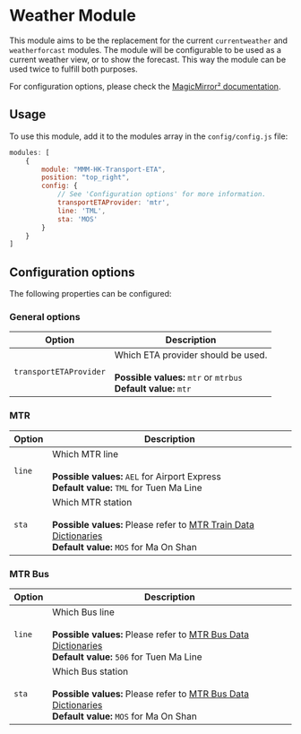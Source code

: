 # Weather Module

This module aims to be the replacement for the current `currentweather` and `weatherforcast` modules. The module will be configurable to be used as a current weather view, or to show the forecast. This way the module can be used twice to fulfill both purposes.

For configuration options, please check the [MagicMirror² documentation](https://docs.magicmirror.builders/modules/weather.html).

## Usage

To use this module, add it to the modules array in the `config/config.js` file:

````javascript
modules: [
	{
		module: "MMM-HK-Transport-ETA",
		position: "top_right",
		config: {
			// See 'Configuration options' for more information.
			transportETAProvider: 'mtr',
            line: 'TML',
            sta: 'MOS'
		}
	}
]
````


## Configuration options

The following properties can be configured:

### General options
| Option                       | Description
| ---------------------------- | -----------
| `transportETAProvider`            | Which ETA provider should be used. <br><br> **Possible values:** `mtr` or `mtrbus`<br> **Default value:** `mtr`

### MTR

| Option                       | Description
| ---------------------------- | -----------
| `line`                 | Which MTR line <br><br> **Possible values:** `AEL` for Airport Express<br> **Default value:** `TML` for Tuen Ma Line
| `sta`                    | Which MTR station <br><br> **Possible values:** Please refer to [MTR Train Data Dictionaries](https://opendata.mtr.com.hk/doc/Next_Train_DataDictionary.pdf)<br> **Default value:** `MOS` for Ma On Shan

### MTR Bus

| Option                       | Description
| ---------------------------- | -----------
| `line`                 | Which Bus line <br><br> **Possible values:** Please refer to [MTR Bus Data Dictionaries](https://opendata.mtr.com.hk/doc/MTR_BUS_DataDictionary_v1.0.pdf)<br> **Default value:** `506` for Tuen Ma Line
| `sta`                    | Which Bus station <br><br> **Possible values:** Please refer to [MTR Bus Data Dictionaries](https://opendata.mtr.com.hk/doc/MTR_BUS_DataDictionary_v1.0.pdf)<br> **Default value:** `MOS` for Ma On Shan
